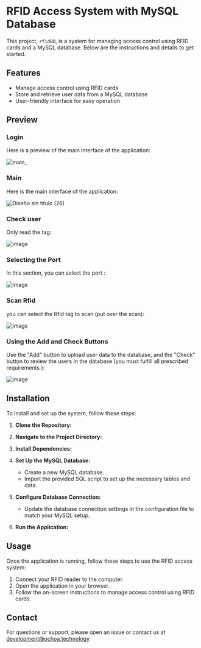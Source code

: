 # RFID Access System with MySQL Database

This project, `rfidBD`, is a system for managing access control using RFID cards and a MySQL database. Below are the instructions and details to get started.

## Features
- Manage access control using RFID cards
- Store and retrieve user data from a MySQL database
- User-friendly interface for easy operation

## Preview

### Login 

Here is a preview of the main interface of the application:

![main_](https://github.com/Kechuuu/rfidBD/assets/117384007/f89dd05e-5671-4dcb-831f-0ad77e6bc072)

### Main

Here is the main interface of the application:

![Diseño sin título (26)](https://github.com/Kechuuu/rfidBD/assets/117384007/806f7cef-5593-4c52-8cb9-a09bc5ccb219)


###  Check user

Only read the tag:

![image](https://github.com/Kechuuu/rfidBD/assets/117384007/07b30b67-5c4c-4a38-9de2-3541d174c9b8)

### Selecting the Port 

In this section, you can select the port :

![image](https://github.com/Kechuuu/rfidBD/assets/117384007/f5de5ae7-a1b3-4da9-9d9e-f584f1079ab6)

### Scan Rfid

you can select the Rfid tag to scan (put over the scan):

![image](https://github.com/Kechuuu/rfidBD/assets/117384007/1345a6b8-ef19-4a6f-9b6c-9d85210c8502)

### Using the Add and Check Buttons

Use the "Add" button to upload user data to the database, and the "Check" button to review the users in the database (you must fulfill all prescribed requirements ):

![image](https://github.com/Kechuuu/rfidBD/assets/117384007/86286247-a90c-4038-8222-c2460cc5f19d)

## Installation

To install and set up the system, follow these steps:

1. **Clone the Repository:**

 

2. **Navigate to the Project Directory:**



3. **Install Dependencies:**


4. **Set Up the MySQL Database:**

    - Create a new MySQL database.
    - Import the provided SQL script to set up the necessary tables and data.

5. **Configure Database Connection:**

    - Update the database connection settings in the configuration file to match your MySQL setup.

6. **Run the Application:**


## Usage

Once the application is running, follow these steps to use the RFID access system:

1. Connect your RFID reader to the computer.
2. Open the application in your browser.
3. Follow the on-screen instructions to manage access control using RFID cards.


## Contact

For questions or support, please open an issue or contact us at development@ochoa.technology

